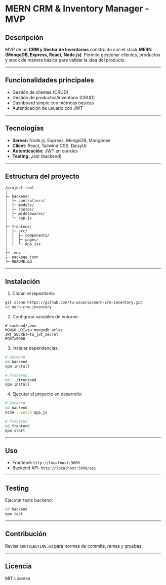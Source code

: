 # MERN CRM & Inventory Manager - MVP

## Descripción

MVP de un **CRM y Gestor de Inventarios** construido con el stack **MERN (MongoDB, Express, React, Node.js)**. Permite gestionar clientes, productos y stock de manera básica para validar la idea del producto.

---

## Funcionalidades principales

- Gestión de clientes (CRUD)
- Gestión de productos/inventario (CRUD)
- Dashboard simple con métricas básicas
- Autenticación de usuario con JWT

---

## Tecnologías

- **Server:** Node.js, Express, MongoDB, Mongoose
- **Client:** React, Tailwind CSS, DaisyUI
- **Autenticación:** JWT en cookies
- **Testing:** Jest (backend)

---

## Estructura del proyecto

```
/project-root
│
├─ backend/
│  ├─ controllers/
│  ├─ models/
│  ├─ routes/
│  ├─ middlewares/
│  └─ app.js
│
├─ frontend/
│  ├─ src/
│  │  ├─ components/
│  │  ├─ pages/
│  │  └─ App.jsx
│
├─ .env
├─ package.json
└─ README.md
```

---

## Instalación

1. Clonar el repositorio:

```bash
git clone https://github.com/tu-usuario/mern-crm-inventory.git
cd mern-crm-inventory
```

2. Configurar variables de entorno:

```env
# backend/.env
MONGO_URI=tu_mongodb_atlas
JWT_SECRET=tu_jwt_secret
PORT=5000
```

3. Instalar dependencias:

```bash
# Backend
cd backend
npm install

# Frontend
cd ../frontend
npm install
```

4. Ejecutar el proyecto en desarrollo:

```bash
# Backend
cd backend
node --watch app.js

# Frontend
cd frontend
npm start
```

---

## Uso

- Frontend: `http://localhost:3000`
- Backend API: `http://localhost:5000/api`

---

## Testing

Ejecutar tests backend:

```bash
cd backend
npm test
```

---

## Contribución

Revisa `CONTRIBUTING.md` para normas de commits, ramas y pruebas.

---

## Licencia

MIT License
